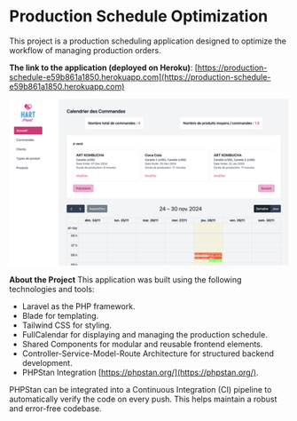 # Production Schedule Optimization

This project is a production scheduling application designed to optimize the workflow of managing production orders.

**The link to the application (deployed on Heroku)**: [https://production-schedule-e59b861a1850.herokuapp.com](https://production-schedule-e59b861a1850.herokuapp.com)

![Production Schedule Overview](public/images/production-schedule.png)

**About the Project**
This application was built using the following technologies and tools:

-   Laravel as the PHP framework.
-   Blade for templating.
-   Tailwind CSS for styling.
-   FullCalendar for displaying and managing the production schedule.
-   Shared Components for modular and reusable frontend elements.
-   Controller-Service-Model-Route Architecture for structured backend development.
-   PHPStan Integration [https://phpstan.org/](https://phpstan.org/).

PHPStan can be integrated into a Continuous Integration (CI) pipeline to automatically verify the code on every push. This helps maintain a robust and error-free codebase.
